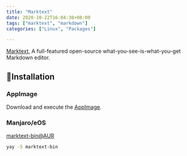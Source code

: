 ```yaml
---
title: "Marktext"
date: 2020-10-22T16:04:38+08:00
tags: ["marktext", "markdown"]
categories: ["Linux", "Packages"]

---
```


[Marktext](https://marktext.app/), A full-featured open-source what-you-see-is-what-you-get Markdown editor.

<!--more-->

## 🔽Installation

### AppImage

Download and execute the [AppImage](https://marktext.app/).

### Manjaro/eOS

[marktext-bin@AUR](https://aur.archlinux.org/packages/marktext-bin/)

```bash
yay -S marktext-bin
```

